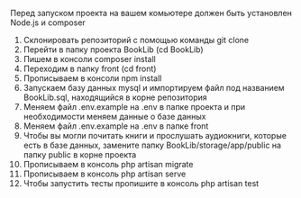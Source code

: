 Перед запуском проекта на вашем комьютере должен быть установлен Node.js и composer

1. Склонировать репозиторий с помощью команды git clone
2. Перейти в папку проекта BookLib (cd BookLib)
3. Пишем в консоли composer install
4. Переходим в папку front (cd front)
5. Прописываем в консоли npm install
6. Запускаем базу данных mysql и импортируем файл под названием BookLib.sql, находящийся в корне репозитория
7. Меняем файл .env.example на .env в папке проекта и при необходимости меняем данные о базе данных
8. Меняем файл .env.example на .env в папке front
9. Чтобы вы могли почитать книги и прослушать аудиокниги, которые есть в базе данных, замените папку BookLib/storage/app/public на папку public в корне проекта
10. Прописываем в консоль php artisan migrate
11. Прописываем в консоль php artisan serve
12. Чтобы запустить тесты пропишите в консоль php artisan test
